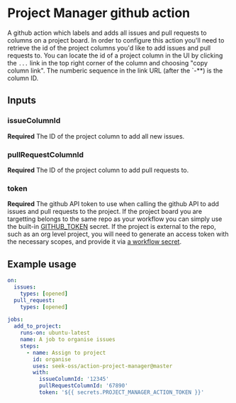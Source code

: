 # Project Manager github action

A github action which labels and adds all issues and pull requests to columns on a project board. In order to configure this action you'll need to retrieve the id of the project columns you'd like to add issues and pull requests to. You can locate the id of a project column in the UI by clicking the `...` link in the top right corner of the column and choosing "copy column link". The numberic sequence in the link URL (after the `-**) is the column ID.

## Inputs

### issueColumnId

**Required** The ID of the project column to add all new issues. 

### pullRequestColumnId

**Required** The ID of the project column to add pull requests to. 

### token

**Required** The github API token to use when calling the github API to add issues and pull requests to the project. If the project board you are targetting belongs to the same repo as your workflow you can simply use the built-in [GITHUB_TOKEN](https://help.github.com/en/github/automating-your-workflow-with-github-actions/virtual-environments-for-github-actions#github_token-secret) secret. If the project is external to the repo, such as an org level project, you will need to generate an access token with the necessary scopes, and provide it via [a workflow secret](https://help.github.com/en/github/automating-your-workflow-with-github-actions/virtual-environments-for-github-actions#creating-and-using-secrets-encrypted-variables).


## Example usage

```yml
on:
  issues:
    types: [opened]
  pull_request:
    types: [opened]

jobs:
  add_to_project:
    runs-on: ubuntu-latest
    name: A job to organise issues
    steps:
      - name: Assign to project
        id: organise
        uses: seek-oss/action-project-manager@master
        with:
          issueColumnId: '12345'
          pullRequestColumnId: '67890'
          token: '${{ secrets.PROJECT_MANAGER_ACTION_TOKEN }}'
```
